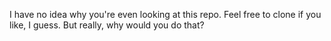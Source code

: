 I have no idea why you're even looking at this repo.  Feel free to clone if you like, I guess.  But really, why would you do that?

